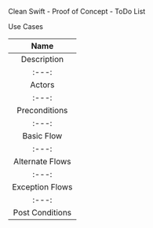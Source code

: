 Clean Swift - Proof of Concept - ToDo List

Use Cases

| Name | 
| :---: | 
| Description | 
| :---: | 
| Actors | 
| :---: | 
| Preconditions | 
| :---: | 
| Basic Flow | 
| :---: | 
| Alternate Flows | 
| :---: | 
| Exception Flows | 
| :---: | 
| Post Conditions | 
